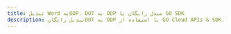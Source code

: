 ---title: تبدیل Word بهODP، DOT به ODP مبدل رایگان یا GO SDKdescription: تبدیل رایگانDOT به ODP با استفاده از GO Cloud APIs & SDK. همچنین اسناد Microsoft Word و OpenOffice را در Cloud ایجاد، ویرایش و رندر کنید.---